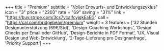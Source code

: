 +++
title = "Premium"
subtitle = "Voller Entwurfs- und Entwicklungszyklus"
icon = "3"
price = "2200"
rate = "69"
saving = "31%"
link = "https://buy.stripe.com/3cs7vcaifcyjgkEaEG"
call = "https://cal.com/bridgebeam/premium"
weight = 3
features = ['32 Stunden Designunterstützung (69€/Std)', 'Design-Coaching Workshops', 'Design Checks per Email oder GitHub', 'Design-Berichte in PDF Format', 'UX, Visual Design und Web-Entwicklung', '2-Tage-Lieferung pro Designanfrage', 'Priority Support']
+++